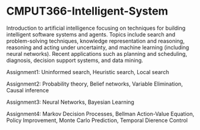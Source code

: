 # CMPUT366-Intelligent-System
Introduction to artificial intelligence focusing on techniques for building intelligent software systems and agents. Topics include search and problem-solving techniques, knowledge representation and reasoning, reasoning and acting under uncertainty, and machine learning (including neural networks). Recent applications such as planning and scheduling, diagnosis, decision support systems, and data mining.

Assignment1: Uninformed search, Heuristic search, Local search

Assignment2: Probability theory, Belief networks, Variable Elimination, Causal inference

Assignment3: Neural Networks, Bayesian Learning

Assignment4: Markov Decision Processes, Bellman Action-Value Equation, Policy Improvement, Monte Carlo Prediction, Temporal Dierence Control
